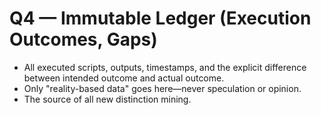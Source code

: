 # Q4 — Immutable Ledger (Execution Outcomes, Gaps)
- All executed scripts, outputs, timestamps, and the explicit difference between intended outcome and actual outcome.
- Only "reality-based data" goes here—never speculation or opinion.
- The source of all new distinction mining.
